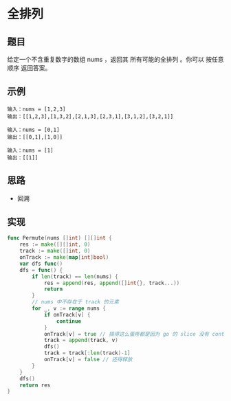# 全排列

## 题目

给定一个不含重复数字的数组 nums ，返回其 所有可能的全排列 。你可以 按任意顺序 返回答案。

## 示例

```
输入：nums = [1,2,3]
输出：[[1,2,3],[1,3,2],[2,1,3],[2,3,1],[3,1,2],[3,2,1]]
```

```
输入：nums = [0,1]
输出：[[0,1],[1,0]]
```

```
输入：nums = [1]
输出：[[1]]
```

## 思路

* 回溯

## 实现

```go
func Permute(nums []int) [][]int {
	res := make([][]int, 0)
	track := make([]int, 0)
	onTrack := make(map[int]bool)
	var dfs func()
	dfs = func() {
		if len(track) == len(nums) {
			res = append(res, append([]int{}, track...))
			return
		}
		// nums 中不存在于 track 的元素
		for _, v := range nums {
			if onTrack[v] {
				continue
			}
			onTrack[v] = true // 搞得这么蛋疼都是因为 go 的 slice 没有 contain 之类的方法
			track = append(track, v)
			dfs()
			track = track[:len(track)-1]
			onTrack[v] = false // 还得释放
		}
	}
	dfs()
	return res
}
```
